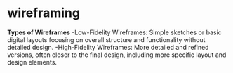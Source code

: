 # wireframing

**Types of Wireframes**
-Low-Fidelity Wireframes: Simple sketches or basic digital layouts focusing on overall structure and functionality without detailed design.
-High-Fidelity Wireframes: More detailed and refined versions, often closer to the final design, including more specific layout and design elements.
